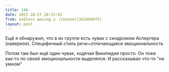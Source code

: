 ```yaml
---
title: 146
date: 2021-10-27 18:32:01
from: endless шизing ⍼ (channel1162404975)
layout: post
---
```


Ещё я обнаружил, что в их группе есть чувак с синдромом Аспергера (наверное). Специфичный стиль речи+отличающаяся эмоциональность

Потом там был ещё один чувак, ходячая Википедия просто. Он тоже как-то по своей эмоциональности выделялся. И рассказывал что-то "на умном"
